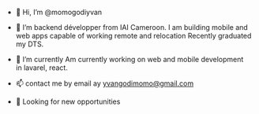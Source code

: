 - 👋 Hi, I’m @momogodiyvan
- 👀 I’m backend développer from IAI Cameroon. I am building mobile and web apps capable of working remote and relocation
Recently graduated my DTS.

- 🌱 I’m currently Am currently working on web and mobile development in lavarel, react.
- 📫 contact me by email ay yvangodimomo@gmail.com
- 💼 Looking for new opportunities

<!---
momogodi2000/momogodi2000 is a ✨ special ✨ repository because its `README.md` (this file) appears on your GitHub profile.
You can click the Preview link to take a look at your changes.
--->
